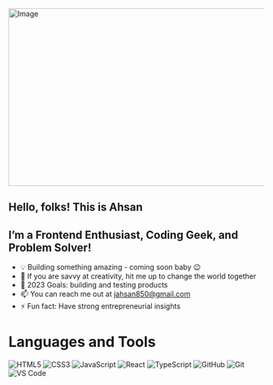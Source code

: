 <img src="https://github.com/user-attachments/assets/d404b0c6-74a0-49ed-9634-91848620c010" alt="Image" width="1100" height="350" />


## Hello, folks! This is Ahsan
 
## I’m a Frontend Enthusiast, Coding Geek, and Problem Solver!

 - 💡 Building something amazing - coming soon baby 😉
 - 👯 If you are savvy at creativity, hit me up to change the world together
 - 🥅 2023 Goals: building and testing products
 - 📫 You can reach me out at jahsan850@gmail.com
 - ⚡ Fun fact: Have strong entrepreneurial insights

# Languages and Tools

![HTML5](https://img.icons8.com/color/38/000000/html-5.png)      ![CSS3](https://img.icons8.com/color/38/000000/css3.png)     ![JavaScript](https://img.icons8.com/color/38/000000/javascript--v1.png)     ![React](https://img.icons8.com/plasticine/38/000000/react.png)     ![TypeScript](https://img.icons8.com/color/38/000000/typescript.png)    ![GitHub](https://img.icons8.com/ios-glyphs/38/000000/github.png)     ![Git](https://img.icons8.com/color/38/000000/git.png)     ![VS Code](https://img.icons8.com/color/38/000000/visual-studio-code-2019.png)


